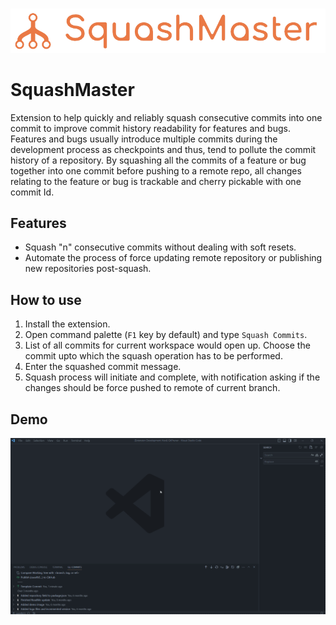 <br />

![Logo](https://github.com/shimorojune/SqashMaster/blob/main/assets/images/transparent-logo.png?raw=true)

# SquashMaster

Extension to help quickly and reliably squash consecutive commits into one commit to improve commit history readability for features and bugs.
Features and bugs usually introduce multiple commits during the development process as checkpoints and thus, tend to pollute the commit history of a repository. By squashing all the commits of a feature or bug together into one commit before pushing to a remote repo, all changes relating to the feature or bug is trackable and cherry pickable with one commit Id.

## Features

- Squash "n" consecutive commits without dealing with soft resets.
- Automate the process of force updating remote repository or publishing new repositories post-squash.

## How to use

1. Install the extension.
2. Open command palette (`F1` key by default) and type `Squash Commits`.
3. List of all commits for current workspace would open up. Choose the commit upto which the squash operation has to be performed.
4. Enter the squashed commit message.
5. Squash process will initiate and complete, with notification asking if the changes should be force pushed to remote of current branch.

## Demo

![Demo](https://github.com/shimorojune/SqashMaster/blob/main/assets/animations/demo1.gif?raw=true)
